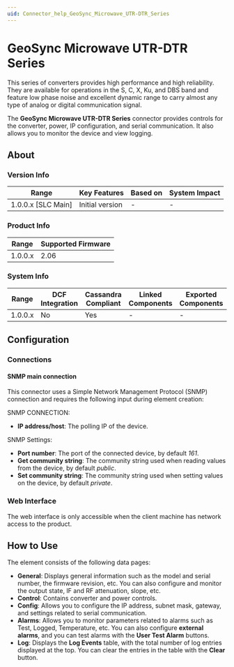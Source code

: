 ```yaml
---
uid: Connector_help_GeoSync_Microwave_UTR-DTR_Series
---
```


# GeoSync Microwave UTR-DTR Series

This series of converters provides high performance and high reliability. They are available for operations in the S, C, X, Ku, and DBS band and feature low phase noise and excellent dynamic range to carry almost any type of analog or digital communication signal.

The **GeoSync Microwave UTR-DTR Series** connector provides controls for the converter, power, IP configuration, and serial communication. It also allows you to monitor the device and view logging.

## About

### Version Info

| **Range**            | **Key Features** | **Based on** | **System Impact** |
|----------------------|------------------|--------------|-------------------|
| 1.0.0.x \[SLC Main\] | Initial version  | \-           | \-                |

### Product Info

| **Range** | **Supported Firmware** |
|-----------|------------------------|
| 1.0.0.x   | 2.06                   |

### System Info

| **Range** | **DCF Integration** | **Cassandra Compliant** | **Linked Components** | **Exported Components** |
|-----------|---------------------|-------------------------|-----------------------|-------------------------|
| 1.0.0.x   | No                  | Yes                     | \-                    | \-                      |

## Configuration

### Connections

#### SNMP main connection

This connector uses a Simple Network Management Protocol (SNMP) connection and requires the following input during element creation:

SNMP CONNECTION:

- **IP address/host**: The polling IP of the device.

SNMP Settings:

- **Port number**: The port of the connected device, by default *161*.
- **Get community string**: The community string used when reading values from the device, by default *public*.
- **Set community string**: The community string used when setting values on the device, by default *private*.

### Web Interface

The web interface is only accessible when the client machine has network access to the product.

## How to Use

The element consists of the following data pages:

- **General**: Displays general information such as the model and serial number, the firmware revision, etc. You can also configure and monitor the output state, IF and RF attenuation, slope, etc.
- **Control**: Contains converter and power controls.
- **Config**: Allows you to configure the IP address, subnet mask, gateway, and settings related to serial communication.
- **Alarms**: Allows you to monitor parameters related to alarms such as Test, Logged, Temperature, etc. You can also configure **external alarms**, and you can test alarms with the **User Test Alarm** buttons.
- **Log**: Displays the **Log Events** table, with the total number of log entries displayed at the top. You can clear the entries in the table with the **Clear** button.
